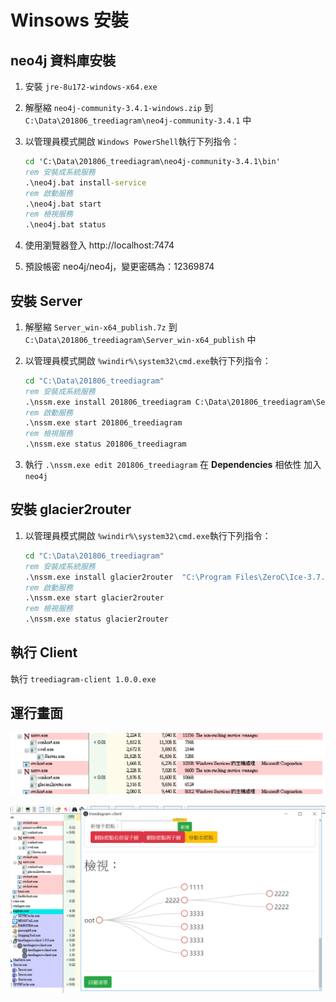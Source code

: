 # Winsows 安裝

## neo4j 資料庫安裝

1. 安裝 `jre-8u172-windows-x64.exe`
1. 解壓縮 `neo4j-community-3.4.1-windows.zip` 到 `C:\Data\201806_treediagram\neo4j-community-3.4.1` 中
1. 以管理員模式開啟 `Windows PowerShell`執行下列指令：

    ```bat
    cd 'C:\Data\201806_treediagram\neo4j-community-3.4.1\bin'
    rem 安裝成系統服務
    .\neo4j.bat install-service
    rem 啟動服務
    .\neo4j.bat start
    rem 檢視服務
    .\neo4j.bat status
    ```

1. 使用瀏覽器登入 http://localhost:7474
1. 預設帳密 neo4j/neo4j，變更密碼為：12369874

## 安裝 Server

1. 解壓縮 `Server_win-x64_publish.7z` 到 `C:\Data\201806_treediagram\Server_win-x64_publish` 中

1. 以管理員模式開啟 `%windir%\system32\cmd.exe`執行下列指令：

    ```bat
    cd "C:\Data\201806_treediagram"
    rem 安裝成系統服務
    .\nssm.exe install 201806_treediagram C:\Data\201806_treediagram\Server_win-x64_publish.bat
    rem 啟動服務
    .\nssm.exe start 201806_treediagram
    rem 檢視服務
    .\nssm.exe status 201806_treediagram
    ```
1. 執行 `.\nssm.exe edit 201806_treediagram` 在 **Dependencies** 相依性 加入 `neo4j`

## 安裝 glacier2router

1. 以管理員模式開啟 `%windir%\system32\cmd.exe`執行下列指令：

    ```bat
    cd "C:\Data\201806_treediagram"
    rem 安裝成系統服務
    .\nssm.exe install glacier2router  "C:\Program Files\ZeroC\Ice-3.7.1\bin\glacier2router.exe" --Ice.Config="C:\Data\201806_treediagram\glacier2.conf"
    rem 啟動服務
    .\nssm.exe start glacier2router
    rem 檢視服務
    .\nssm.exe status glacier2router
    ```

## 執行 Client

執行 `treediagram-client 1.0.0.exe`

## 運行畫面

![windows_runing_service](../../doc/img/windows_runing_service.png)

![windows_runing_client](../../doc/img/windows_runing_client.png)
